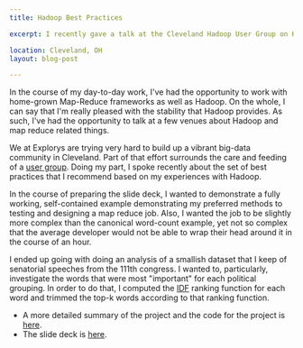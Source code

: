 ```yaml
---
title: Hadoop Best Practices

excerpt: I recently gave a talk at the Cleveland Hadoop User Group on Hadoop Best Practices

location: Cleveland, OH
layout: blog-post

---
```


In the course of my day-to-day work, I've had the opportunity to work with home-grown Map-Reduce
frameworks as well as Hadoop.  On the whole, I can say that I'm really pleased with the stability
that Hadoop provides.  As such, I've had the opportunity to talk at a few venues about Hadoop
and map reduce related things.

We at Explorys are trying very hard to build up a vibrant big-data community in Cleveland.  Part of
that effort surrounds the care and feeding of a [user group](http://www.meetup.com/Cleveland-Hadoop/).
Doing my part, I spoke recently about the set of best practices that I recommend based on my experiences
with Hadoop.

In the course of preparing the slide deck, I wanted to demonstrate a fully working, self-contained example
demonstrating my preferred methods to testing and designing a map reduce job.  Also, I wanted the job to be
slightly more complex than the canonical word-count example, yet not so complex that the average developer
would not be able to wrap their head around it in the course of an hour.

I ended up going with doing an analysis of a smallish dataset that I keep of senatorial speeches from the 111th congress.
I wanted to, particularly, investigate the words that were most "important" for each political grouping.  In order
to do that, I computed the [IDF](http://en.wikipedia.org/wiki/Okapi_BM25) ranking function for each word and trimmed the top-k
words according to that ranking function.

* A more detailed summary of the project and the code for the project is [here](https://github.com/cestella/SenatorialSpeechInvestigation).
* The slide deck is [here](https://github.com/cestella/SenatorialSpeechInvestigation/raw/master/political-nlp-analysis/src/main/latex/CHUG_presentation.pdf).

